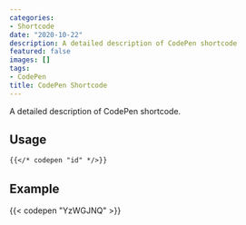 ```yaml
---
categories:
- Shortcode
date: "2020-10-22"
description: A detailed description of CodePen shortcode
featured: false
images: []
tags:
- CodePen
title: CodePen Shortcode
---
```


A detailed description of CodePen shortcode.
<!--more-->

## Usage

```markdown
{{</* codepen "id" */>}}
```

## Example

{{< codepen "YzWGJNQ" >}}
